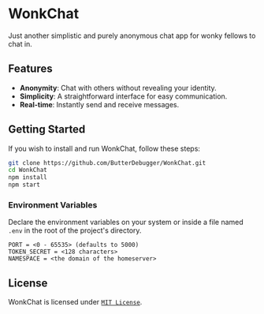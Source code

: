 # WonkChat

Just another simplistic and purely anonymous chat app for wonky fellows to chat in.

## Features

- **Anonymity**: Chat with others without revealing your identity.
- **Simplicity**: A straightforward interface for easy communication.
- **Real-time**: Instantly send and receive messages.

## Getting Started

If you wish to install and run WonkChat, follow these steps:
```sh
git clone https://github.com/ButterDebugger/WonkChat.git
cd WonkChat
npm install
npm start
```

### Environment Variables
Declare the environment variables on your system or inside a file named `.env` in the root of the project's directory.
```env
PORT = <0 - 65535> (defaults to 5000)
TOKEN_SECRET = <128 characters>
NAMESPACE = <the domain of the homeserver>
```

## License

WonkChat is licensed under [``MIT License``](LICENSE).

